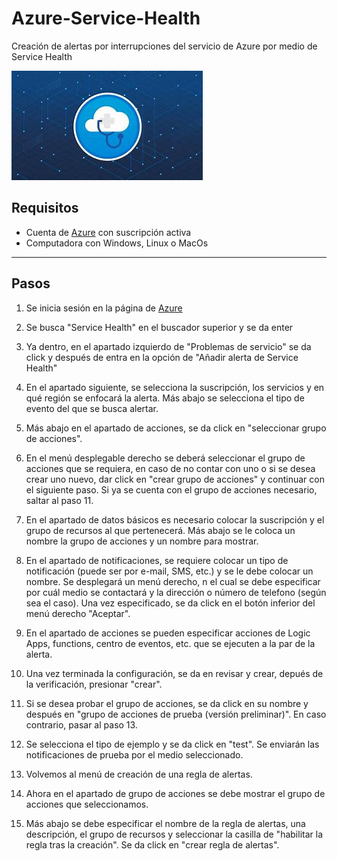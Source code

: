 # Azure-Service-Health
Creación de alertas por interrupciones del servicio de Azure por medio de Service Health

![Logo de Service Health](https://github.com/AlanAlvaradoR/Azure-Service-Health/blob/main/imagenes/servicehealth.jpg)

## Requisitos

- Cuenta de [Azure](https://portal.azure.com/) con suscripción activa
- Computadora con Windows, Linux o MacOs

---------------------------------------------------------

## Pasos

1. Se inicia sesión en la página de [Azure](https://portal.azure.com/)

2. Se busca "Service Health" en el buscador superior y se da enter

3. Ya dentro, en el apartado izquierdo de "Problemas de servicio" se da click y después de entra en la opción de "Añadir alerta de Service Health"

4. En el apartado siguiente, se selecciona la suscripción, los servicios y en qué región se enfocará la alerta. Más abajo se selecciona el tipo de evento del que se busca alertar.

5. Más abajo en el apartado de acciones, se da click en "seleccionar grupo de acciones".

6. En el menú desplegable derecho se deberá seleccionar el grupo de acciones que se requiera, en caso de no contar con uno o si se desea crear uno nuevo, dar click en "crear grupo de acciones" y continuar con el siguiente paso. Si ya se cuenta con el grupo de acciones necesario, saltar al paso 11.

7. En el apartado de datos básicos es necesario colocar la suscripción y el grupo de recursos al que pertenecerá. Más abajo se le coloca un nombre la grupo de acciones y un nombre para mostrar.

8. En el apartado de notificaciones, se requiere colocar un tipo de notificación (puede ser por e-mail, SMS, etc.) y se le debe colocar un nombre. Se desplegará un menú derecho, n el cual se debe especificar por cuál medio se contactará y la dirección o número de telefono (según sea el caso). Una vez especificado, se da click en el botón inferior del menú derecho "Aceptar".

9. En el apartado de acciones se pueden especificar acciones de Logic Apps, functions, centro de eventos, etc. que se ejecuten a la par de la alerta.

10. Una vez terminada la configuración, se da en revisar y crear, depués de la verificación, presionar "crear".

11. Si se desea probar el grupo de acciones, se da click en su nombre y después en "grupo de acciones de prueba (versión preliminar)". En caso contrario, pasar al paso 13.

12. Se selecciona el tipo de ejemplo y se da click en "test". Se enviarán las notificaciones de prueba por el medio seleccionado.

13. Volvemos al menú de creación de una regla de alertas.

14. Ahora en el apartado de grupo de acciones se debe mostrar el grupo de acciones que seleccionamos.

15. Más abajo se debe especificar el nombre de la regla de alertas, una descripción, el grupo de recursos y seleccionar la casilla de "habilitar la regla tras la creación". Se da click en "crear regla de alertas".

